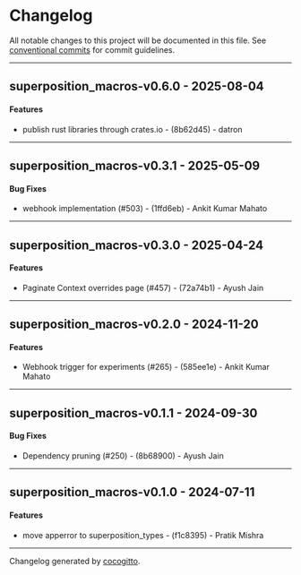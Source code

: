 # Changelog
All notable changes to this project will be documented in this file. See [conventional commits](https://www.conventionalcommits.org/) for commit guidelines.

- - -
## superposition_macros-v0.6.0 - 2025-08-04
#### Features
- publish rust libraries through crates.io - (8b62d45) - datron

- - -

## superposition_macros-v0.3.1 - 2025-05-09
#### Bug Fixes
- webhook implementation (#503) - (1ffd6eb) - Ankit Kumar Mahato

- - -

## superposition_macros-v0.3.0 - 2025-04-24
#### Features
- Paginate Context overrides page (#457) - (72a74b1) - Ayush Jain

- - -

## superposition_macros-v0.2.0 - 2024-11-20
#### Features
- Webhook trigger for experiments (#265) - (585ee1e) - Ankit Kumar Mahato

- - -

## superposition_macros-v0.1.1 - 2024-09-30
#### Bug Fixes
- Dependency pruning (#250) - (8b68900) - Ayush Jain

- - -

## superposition_macros-v0.1.0 - 2024-07-11
#### Features
- move apperror to superposition_types - (f1c8395) - Pratik Mishra

- - -

Changelog generated by [cocogitto](https://github.com/cocogitto/cocogitto).